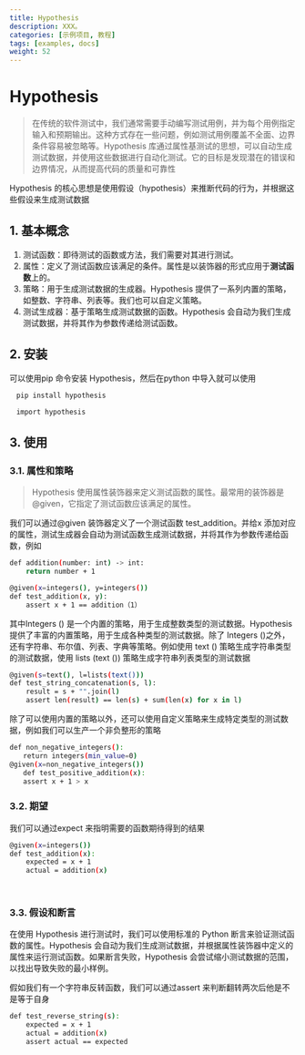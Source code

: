 ```yaml
---
title: Hypothesis
description: XXX。
categories: [示例项目, 教程]
tags: [examples, docs]
weight: 52
---
```



#  Hypothesis
> 在传统的软件测试中，我们通常需要手动编写测试用例，并为每个用例指定输入和预期输出。这种方式存在一些问题，例如测试用例覆盖不全面、边界条件容易被忽略等。Hypothesis 库通过属性基测试的思想，可以自动生成测试数据，并使用这些数据进行自动化测试。它的目标是发现潜在的错误和边界情况，从而提高代码的质量和可靠性

Hypothesis 的核心思想是使用假设（hypothesis）来推断代码的行为，并根据这些假设来生成测试数据

## 1. 基本概念
1. 测试函数：即待测试的函数或方法，我们需要对其进行测试。
2. 属性：定义了测试函数应该满足的条件。属性是以装饰器的形式应用于**测试函数**上的。
3. 策略：用于生成测试数据的生成器。Hypothesis 提供了一系列内置的策略，如整数、字符串、列表等。我们也可以自定义策略。
4. 测试生成器：基于策略生成测试数据的函数。Hypothesis 会自动为我们生成测试数据，并将其作为参数传递给测试函数。

## 2. 安装
可以使用pip 命令安装 Hypothesis，然后在python 中导入就可以使用
```bash hl: title:
　pip install hypothesis

　import hypothesis
```


## 3. 使用

### 3.1. 属性和策略   
>Hypothesis 使用属性装饰器来定义测试函数的属性。最常用的装饰器是 @given，它指定了测试函数应该满足的属性。

我们可以通过@given 装饰器定义了一个测试函数 test_addition。并给x 添加对应的属性，测试生成器会自动为测试函数生成测试数据，并将其作为参数传递给函数，例如
```bash hl: title:
def addition(number: int) -> int:
    return number + 1

@given(x=integers(), y=integers())　　
def test_addition(x, y):　　   
	assert x + 1 == addition（1）
```

其中Integers () 是一个内置的策略，用于生成整数类型的测试数据。Hypothesis 提供了丰富的内置策略，用于生成各种类型的测试数据。除了 Integers ()之外，还有字符串、布尔值、列表、字典等策略。例如使用 text () 策略生成字符串类型的测试数据，使用 lists (text ()) 策略生成字符串列表类型的测试数据
```bash hl: title:
@given(s=text(), l=lists(text()))
def test_string_concatenation(s, l):　　   
	result = s + "".join(l)　　   
	assert len(result) == len(s) + sum(len(x) for x in l)
```

除了可以使用内置的策略以外，还可以使用自定义策略来生成特定类型的测试数据，例如我们可以生产一个非负整形的策略
```bash hl: title:
def non_negative_integers():
　　return integers(min_value=0)
@given(x=non_negative_integers())
　　def test_positive_addition(x):
　　assert x + 1 > x
```

### 3.2. 期望
我们可以通过expect 来指明需要的函数期待得到的结果
```bash hl: title:
@given(x=integers())
def test_addition(x):
    expected = x + 1
    actual = addition(x)
   
    
```

### 3.3. 假设和断言
在使用 Hypothesis 进行测试时，我们可以使用标准的 Python 断言来验证测试函数的属性。Hypothesis 会自动为我们生成测试数据，并根据属性装饰器中定义的属性来运行测试函数。如果断言失败，Hypothesis 会尝试缩小测试数据的范围，以找出导致失败的最小样例。

假如我们有一个字符串反转函数，我们可以通过assert 来判断翻转两次后他是不是等于自身
```bash hl: title:
def test_reverse_string(s):
    expected = x + 1
    actual = addition(x)
	assert actual == expected
```


